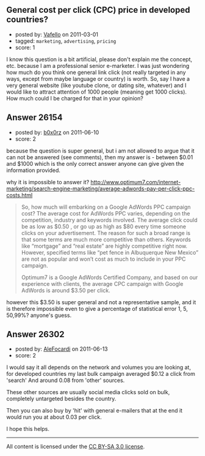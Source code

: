 ## General cost per click (CPC) price in developed countries?

- posted by: [Vafello](https://stackexchange.com/users/-1/6534-vafello) on 2011-03-01
- tagged: `marketing`, `advertising`, `pricing`
- score: 1

I know this question is a bit artificial, please don't explain me the concept, etc. because I am a professional senior e-marketer. I was just wondering how much do you think one general link click (not really targeted in any ways, except from  maybe language or country) is worth. So, say I have a very general website (like youtube clone, or dating site, whatever) and I would like to attract attention of 1000 people (meaning get 1000 clicks). How much could I be charged for that in your opinion? 


## Answer 26154

- posted by: [b0x0rz](https://stackexchange.com/users/-1/11068-b0x0rz) on 2011-06-10
- score: 2

because the question is super general, but i am not allowed to argue that it can not be answered (see comments), then my answer is - between $0.01 and $1000 which is the only correct answer anyone can give given the information provided.

why it is impossible to answer it?
http://www.optimum7.com/internet-marketing/search-engine-marketing/average-adwords-pay-per-click-ppc-costs.html

> So, how much will embarking on a
> Google AdWords PPC campaign cost? The
> average cost for AdWords PPC varies,
> depending on the competition, industry
> and keywords involved. The average
> click could be as low as $0.50 , or go
> up as high as $80 every time someone
> clicks on your advertisement. The
> reason for such a broad range is that
> some terms are much more competitive
> than others. Keywords like “mortgage”
> and “real estate” are highly
> competitive right now. However,
> specified terms like “pet fence in
> Albuquerque New Mexico” are not as
> popular and won’t cost as much to
> include in your PPC campaign.
> 
> Optimum7 is a Google AdWords Certified
> Company, and based on our experience
> with clients, the average CPC campaign
> with Google AdWords is around $3.50
> per click.

however this $3.50 is super general and not a representative sample, and it is therefore impossible even to give a percentage of statistical error 1, 5, 50,99%? anyone's guess.


## Answer 26302

- posted by: [AleFocardi](https://stackexchange.com/users/-1/10987-alefocardi) on 2011-06-13
- score: 2

I would say it all depends on the network and volumes you are looking at, for developed countries my last bulk campaign averaged $0.12 a click from 'search' And around 0.08 from 'other' sources.

These other sources are usually social media clicks sold on bulk, completely untargeted besides the country.

Then you can also buy by 'hit' with general e-mailers that at the end it would run you at about 0.03 per click.

I hope this helps.



---

All content is licensed under the [CC BY-SA 3.0 license](https://creativecommons.org/licenses/by-sa/3.0/).
